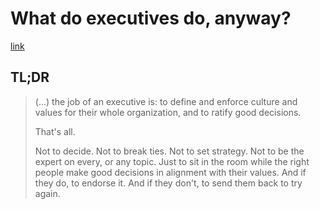 # What do executives do, anyway?

[link](https://apenwarr.ca/log/20190926)

## TL;DR

> (...) the job of an executive is: to define and enforce culture and values for their whole organization, and to ratify good decisions.
>
> That's all.
>
> Not to decide. Not to break ties. Not to set strategy. Not to be the expert on every, or any topic. Just to sit in the room while the right people make good decisions in alignment with their values. And if they do, to endorse it. And if they don't, to send them back to try again.
